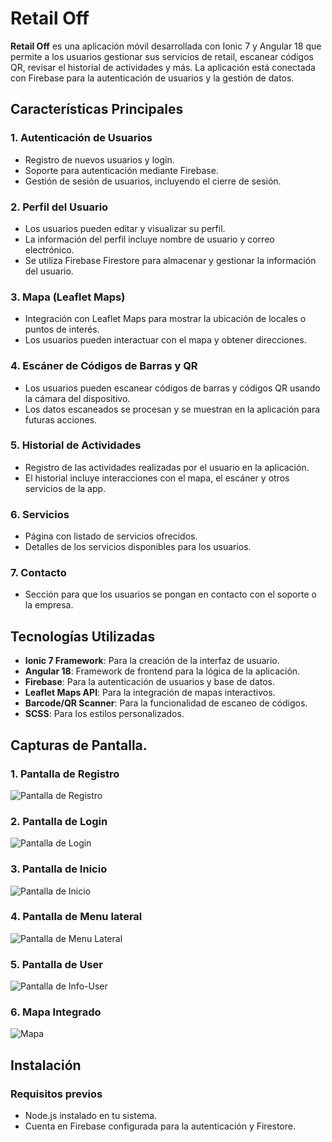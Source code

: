 # Retail Off

**Retail Off** es una aplicación móvil desarrollada con Ionic 7 y Angular 18 que permite a los usuarios gestionar sus servicios de retail, escanear códigos QR, revisar el historial de actividades y más. La aplicación está conectada con Firebase para la autenticación de usuarios y la gestión de datos.

## Características Principales

### 1. **Autenticación de Usuarios**
   - Registro de nuevos usuarios y login.
   - Soporte para autenticación mediante Firebase.
   - Gestión de sesión de usuarios, incluyendo el cierre de sesión.

### 2. **Perfil del Usuario**
   - Los usuarios pueden editar y visualizar su perfil.
   - La información del perfil incluye nombre de usuario y correo electrónico.
   - Se utiliza Firebase Firestore para almacenar y gestionar la información del usuario.

### 3. **Mapa (Leaflet Maps)**
   - Integración con Leaflet Maps para mostrar la ubicación de locales o puntos de interés.
   - Los usuarios pueden interactuar con el mapa y obtener direcciones.

### 4. **Escáner de Códigos de Barras y QR**
   - Los usuarios pueden escanear códigos de barras y códigos QR usando la cámara del dispositivo.
   - Los datos escaneados se procesan y se muestran en la aplicación para futuras acciones.

### 5. **Historial de Actividades**
   - Registro de las actividades realizadas por el usuario en la aplicación.
   - El historial incluye interacciones con el mapa, el escáner y otros servicios de la app.

### 6. **Servicios**
   - Página con listado de servicios ofrecidos.
   - Detalles de los servicios disponibles para los usuarios.

### 7. **Contacto**
   - Sección para que los usuarios se pongan en contacto con el soporte o la empresa.

## Tecnologías Utilizadas

- **Ionic 7 Framework**: Para la creación de la interfaz de usuario.
- **Angular 18**: Framework de frontend para la lógica de la aplicación.
- **Firebase**: Para la autenticación de usuarios y base de datos.
- **Leaflet Maps API**: Para la integración de mapas interactivos.
- **Barcode/QR Scanner**: Para la funcionalidad de escaneo de códigos.
- **SCSS**: Para los estilos personalizados.

## Capturas de Pantalla.

### 1. Pantalla de Registro

![Pantalla de Registro](/src/assets/img/register-2.jpg)

### 2. Pantalla de Login

![Pantalla de Login](/src/assets/img/login-2.jpg)

### 3. Pantalla de Inicio

![Pantalla de Inicio](/src/assets/img/menu-welcome-2.jpg)

### 4. Pantalla de Menu lateral

![Pantalla de Menu Lateral](/src/assets/img/menu-lateral-2.jpg)

### 5. Pantalla de User

![Pantalla de Info-User](/src/assets/img/info-user-2.jpg)

### 6. Mapa Integrado

![Mapa](/src/assets/img/map-1.jpg)

## Instalación

### Requisitos previos

- Node.js instalado en tu sistema.
- Cuenta en Firebase configurada para la autenticación y Firestore.


